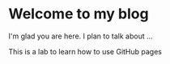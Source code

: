 # Welcome to my blog

I'm glad you are here. I plan to talk about ...



This is a lab to learn how to use GitHub pages
